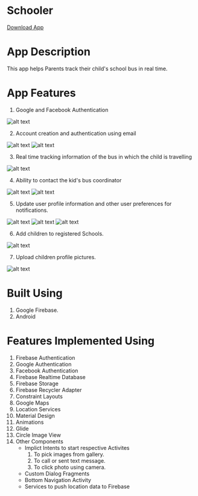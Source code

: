# Schooler 
[Download App](https://play.google.com/store/apps/details?id=com.sjsu.edu.schoolbustracker)

App Description
======
This app helps Parents track their child's school bus in real time.

App Features
======
1. Google and Facebook Authentication

![alt text](https://github.com/saipraneshm/SchoolBusTracker-Android/blob/upload_section/Screenshots/Login_screen.png "Login Screen")

2. Account creation and authentication using email

![alt text](https://github.com/saipraneshm/SchoolBusTracker-Android/blob/upload_section/Screenshots/Screenshot_1495493527.png "Registration Screen")
![alt text](https://github.com/saipraneshm/SchoolBusTracker-Android/blob/upload_section/Screenshots/Screenshot_1495493601.png "Login Dialog")

3. Real time tracking information of the bus in which the child is travelling

![alt text](https://github.com/saipraneshm/SchoolBusTracker-Android/blob/upload_section/Screenshots/Screenshot_1495493955.png "Realtime Tracking")

4. Ability to contact the kid's bus coordinator

![alt text](https://github.com/saipraneshm/SchoolBusTracker-Android/blob/upload_section/Screenshots/Screenshot_1495493904.png "Contact Fragment")
![alt text](https://github.com/saipraneshm/SchoolBusTracker-Android/blob/upload_section/Screenshots/Screenshot_1495493909.png "Contact Driver")

5. Update user profile information and other user preferences for notifications.

![alt text](https://github.com/saipraneshm/SchoolBusTracker-Android/blob/upload_section/Screenshots/Screenshot_1495493859.png "Profile")
![alt text](https://github.com/saipraneshm/SchoolBusTracker-Android/blob/upload_section/Screenshots/Screenshot_1495493893.png "Notification Settings")
![alt text](https://github.com/saipraneshm/SchoolBusTracker-Android/blob/upload_section/Screenshots/Screenshot_1495493898.png "Account Settings")

6. Add children to registered Schools.

![alt text](https://github.com/saipraneshm/SchoolBusTracker-Android/blob/upload_section/Screenshots/Screenshot_1495493850.png "Add Child")

7. Upload children profile pictures.

![alt text](https://github.com/saipraneshm/SchoolBusTracker-Android/blob/upload_section/Screenshots/Screenshot_1495493831.png "Pick Photo")

Built Using
======
1. Google Firebase.
2. Android

Features Implemented Using
======
1. Firebase Authentication
2. Google Authentication
3. Facebook Authentication
4. Firebase Realtime Database
5. Firebase Storage
6. Firebase Recycler Adapter
7. Constraint Layouts
8. Google Maps
9. Location Services
10. Material Design
11. Animations
12. Glide
13. Circle Image View
14. Other Components
      * Implict Intents to start respective Activites
        1. To pick images from gallery.
        2. To call or sent text message.
        3. To click photo using camera.
      * Custom Dialog Fragments
      * Bottom Navigation Activity
      * Services to push location data to Firebase
